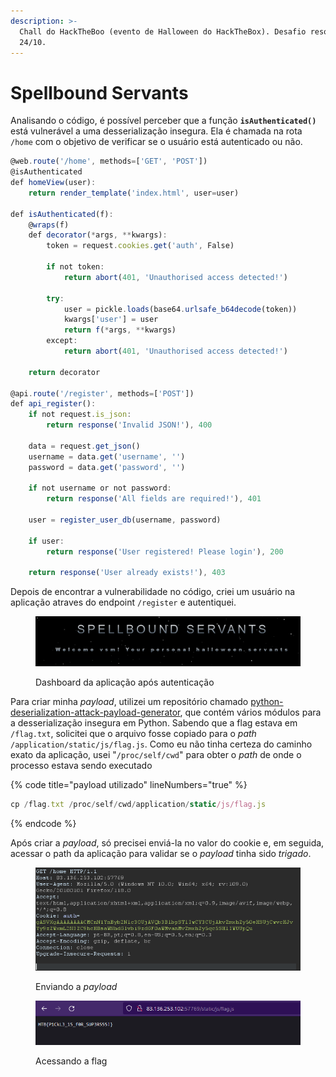 ```yaml
---
description: >-
  Chall do HackTheBoo (evento de Halloween do HackTheBox). Desafio resolvido em
  24/10.
---
```


# Spellbound Servants

Analisando o código, é possível perceber que a função **`isAuthenticated()`** está vulnerável a uma desserialização insegura. Ela é chamada na rota `/home` com o objetivo de verificar se o usuário está autenticado ou não.

```jsx
@web.route('/home', methods=['GET', 'POST'])
@isAuthenticated
def homeView(user):
    return render_template('index.html', user=user)

def isAuthenticated(f):
    @wraps(f)
    def decorator(*args, **kwargs):
        token = request.cookies.get('auth', False)

        if not token:
            return abort(401, 'Unauthorised access detected!')
        
        try:
            user = pickle.loads(base64.urlsafe_b64decode(token))
            kwargs['user'] = user
            return f(*args, **kwargs)
        except:
            return abort(401, 'Unauthorised access detected!')

    return decorator

@api.route('/register', methods=['POST'])
def api_register():
    if not request.is_json:
        return response('Invalid JSON!'), 400
    
    data = request.get_json()
    username = data.get('username', '')
    password = data.get('password', '')
    
    if not username or not password:
        return response('All fields are required!'), 401
    
    user = register_user_db(username, password)
    
    if user:
        return response('User registered! Please login'), 200
        
    return response('User already exists!'), 403
```

Depois de encontrar a vulnerabilidade no código, criei um usuário na aplicação atraves do endpoint `/register` e autentiquei.

<figure><img src=".gitbook/assets/Untitled (3).png" alt=""><figcaption><p>Dashboard da aplicação após autenticação</p></figcaption></figure>



Para criar minha _payload_, utilizei um repositório chamado [python-deserialization-attack-payload-generator](https://github.com/j0lt-github/python-deserialization-attack-payload-generator), que contém vários módulos para a desserialização insegura em Python. Sabendo que a flag estava em `/flag.txt`, solicitei que o arquivo fosse copiado para o _path_ `/application/static/js/flag.js`. Como eu não tinha certeza do caminho exato da aplicação, usei "`/proc/self/cwd`" para obter o _path_ de onde o processo estava sendo executado

{% code title="payload utilizado" lineNumbers="true" %}
```jsx
cp /flag.txt /proc/self/cwd/application/static/js/flag.js
```
{% endcode %}

Após criar a _payload_, só precisei enviá-la no valor do cookie e, em seguida, acessar o path da aplicação para validar se o _payload_ tinha sido _trigado_.

<figure><img src=".gitbook/assets/Untitled 1 (3).png" alt=""><figcaption><p>Enviando a <em>payload</em></p></figcaption></figure>

<figure><img src=".gitbook/assets/Untitled 2 (1).png" alt=""><figcaption><p>Acessando a flag</p></figcaption></figure>
